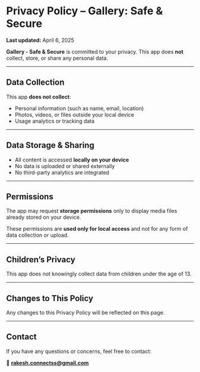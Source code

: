 # Privacy Policy – Gallery: Safe & Secure

**Last updated:** April 6, 2025

**Gallery - Safe & Secure** is committed to your privacy. This app does **not** collect, store, or share any personal data.

---

## Data Collection

This app **does not collect**:

- Personal information (such as name, email, location)
- Photos, videos, or files outside your local device
- Usage analytics or tracking data

---

## Data Storage & Sharing

- All content is accessed **locally on your device**
- No data is uploaded or shared externally
- No third-party analytics are integrated

---

## Permissions

The app may request **storage permissions** only to display media files already stored on your device.

These permissions are **used only for local access** and not for any form of data collection or upload.

---

## Children’s Privacy

This app does not knowingly collect data from children under the age of 13.

---

## Changes to This Policy

Any changes to this Privacy Policy will be reflected on this page.

---

## Contact

If you have any questions or concerns, feel free to contact:

📧 **rakesh.connectss@gmail.com**
